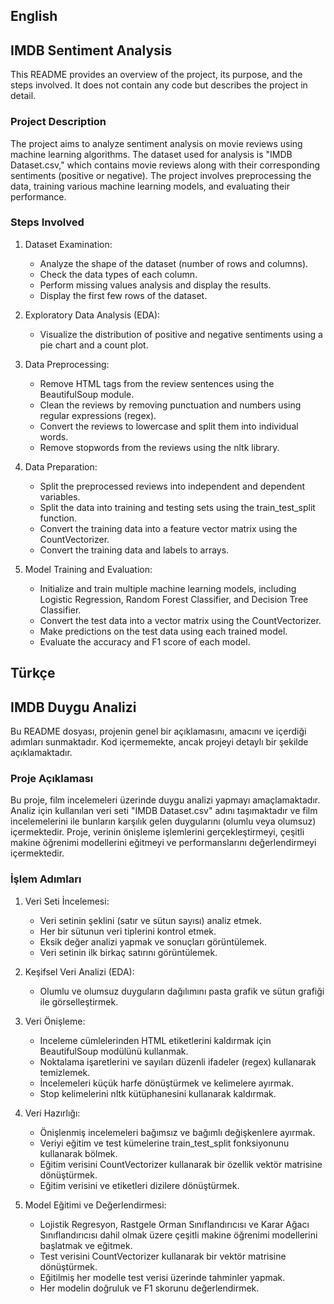 ## English 
## IMDB Sentiment Analysis
This README provides an overview of the project, its purpose, and the steps involved. It does not contain any code but describes the project in detail.

### Project Description
The project aims to analyze sentiment analysis on movie reviews using machine learning algorithms. The dataset used for analysis is "IMDB Dataset.csv," which contains movie reviews along with their corresponding sentiments (positive or negative). The project involves preprocessing the data, training various machine learning models, and evaluating their performance.

### Steps Involved
1. Dataset Examination:
	- Analyze the shape of the dataset (number of rows and columns).
	- Check the data types of each column.
	- Perform missing values analysis and display the results.
	- Display the first few rows of the dataset.

2.  Exploratory Data Analysis (EDA):

	- Visualize the distribution of positive and negative sentiments using a pie chart and a count plot.

3. Data Preprocessing:

	- Remove HTML tags from the review sentences using the BeautifulSoup module.
	- Clean the reviews by removing punctuation and numbers using regular expressions (regex).
	- Convert the reviews to lowercase and split them into individual words.
	- Remove stopwords from the reviews using the nltk library.

4. Data Preparation:

	- Split the preprocessed reviews into independent and dependent variables.
	- Split the data into training and testing sets using the train_test_split function.
	- Convert the training data into a feature vector matrix using the CountVectorizer.
	- Convert the training data and labels to arrays.

5. Model Training and Evaluation:

	- Initialize and train multiple machine learning models, including Logistic Regression, Random Forest Classifier, and Decision Tree Classifier.
	- Convert the test data into a vector matrix using the CountVectorizer.
	- Make predictions on the test data using each trained model.
	- Evaluate the accuracy and F1 score of each model.


## Türkçe 

##  IMDB Duygu Analizi
Bu README dosyası, projenin genel bir açıklamasını, amacını ve içerdiği adımları sunmaktadır. Kod içermemekte, ancak projeyi detaylı bir şekilde açıklamaktadır.

### Proje Açıklaması
Bu proje, film incelemeleri üzerinde duygu analizi yapmayı amaçlamaktadır. Analiz için kullanılan veri seti "IMDB Dataset.csv" adını taşımaktadır ve film incelemelerini ile bunların karşılık gelen duygularını (olumlu veya olumsuz) içermektedir. Proje, verinin önişleme işlemlerini gerçekleştirmeyi, çeşitli makine öğrenimi modellerini eğitmeyi ve performanslarını değerlendirmeyi içermektedir.

### İşlem Adımları

1. Veri Seti İncelemesi:

	- Veri setinin şeklini (satır ve sütun sayısı) analiz etmek.
	- Her bir sütunun veri tiplerini kontrol etmek.
	- Eksik değer analizi yapmak ve sonuçları görüntülemek.
	- Veri setinin ilk birkaç satırını görüntülemek.

2. Keşifsel Veri Analizi (EDA):

	- Olumlu ve olumsuz duyguların dağılımını pasta grafik ve sütun grafiği ile görselleştirmek.

3. Veri Önişleme:

	- Inceleme cümlelerinden HTML etiketlerini kaldırmak için BeautifulSoup modülünü kullanmak.
	- Noktalama işaretlerini ve sayıları düzenli ifadeler (regex) kullanarak temizlemek.
	- İncelemeleri küçük harfe dönüştürmek ve kelimelere ayırmak.
	- Stop kelimelerini nltk kütüphanesini kullanarak kaldırmak.

4. Veri Hazırlığı:

	- Önişlenmiş incelemeleri bağımsız ve bağımlı değişkenlere ayırmak.
	- Veriyi eğitim ve test kümelerine train_test_split fonksiyonunu kullanarak bölmek.
	- Eğitim verisini CountVectorizer kullanarak bir özellik vektör matrisine dönüştürmek.
	- Eğitim verisini ve etiketleri dizilere dönüştürmek.

5. Model Eğitimi ve Değerlendirmesi:

	- Lojistik Regresyon, Rastgele Orman Sınıflandırıcısı ve Karar Ağacı Sınıflandırıcısı dahil olmak üzere çeşitli makine öğrenimi modellerini başlatmak ve eğitmek.
	- Test verisini CountVectorizer kullanarak bir vektör matrisine dönüştürmek.
	- Eğitilmiş her modelle test verisi üzerinde tahminler yapmak.
	- Her modelin doğruluk ve F1 skorunu değerlendirmek.

